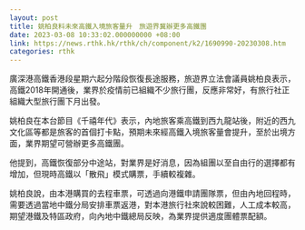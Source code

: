 ```yaml
---
layout: post
title: 姚柏良料未來高鐵入境旅客量升　旅遊界冀辦更多高鐵團
date: 2023-03-08 10:33:02.000000000 +08:00
link: https://news.rthk.hk/rthk/ch/component/k2/1690990-20230308.htm
categories: rthk
---
```


廣深港高鐵香港段星期六起分階段恢復長途服務，旅遊界立法會議員姚柏良表示，高鐵2018年開通後，業界於疫情前已組織不少旅行團，反應非常好，有旅行社正組織大型旅行團下月出發。

姚柏良在本台節目《千禧年代》表示，內地旅客乘高鐵到西九龍站後，附近的西九文化區等都是旅客的首個打卡點，預期未來經高鐵入境旅客量會提升，至於出境方面，業界期望可營辦更多高鐵團。

他提到，高鐵恢復部分中途站，對業界是好消息，因為組團以至自由行的選擇都有增加，但現時高鐵以「散飛」模式購票，手續較複雜。

姚柏良說，由本港購買的去程車票，可透過向港鐵申請團隊票，但由內地回程時，需要透過當地中鐵分局安排車票返港，對本港旅行社來說較困難，人工成本較高，期望港鐵及特區政府，向內地中鐵總局反映，為業界提供適度團體票配額。
